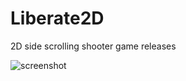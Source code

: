 # Liberate2D
2D side scrolling shooter game releases

![screenshot](https://github.com/zimspy007/LiberateZim2D/blob/master/2.png)
